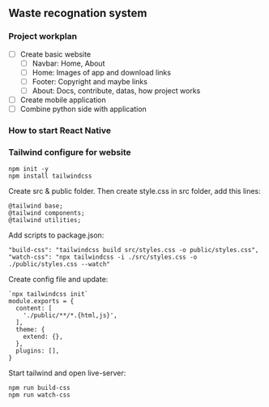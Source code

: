 ## Waste recognation system

### Project workplan
- [ ] Create basic website 
    - [ ] Navbar: Home, About
    - [ ] Home: Images of app and download links
    - [ ] Footer: Copyright and maybe links
    - [ ] About: Docs, contribute, datas, how project works
- [ ] Create mobile application
- [ ] Combine python side with application

### How to start React Native

### Tailwind configure for website
```
npm init -y
npm install tailwindcss
```
Create src & public folder. Then create style.css in src folder, add this lines:
```
@tailwind base;
@tailwind components;
@tailwind utilities;
```
Add scripts to package.json:
```
"build-css": "tailwindcss build src/styles.css -o public/styles.css",
"watch-css": "npx tailwindcss -i ./src/styles.css -o ./public/styles.css --watch"
```
Create config file and update:
```
`npx tailwindcss init`
module.exports = {
  content: [
    './public/**/*.{html,js}',
  ],
  theme: {
    extend: {},
  },
  plugins: [],
}
```
Start tailwind and open live-server:
```
npm run build-css
npm run watch-css
```
